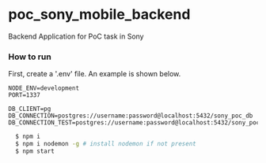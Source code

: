 # poc_sony_mobile_backend
Backend Application for PoC task in Sony

### How to run
First, create a '.env' file. An example is shown below.

```
NODE_ENV=development
PORT=1337

DB_CLIENT=pg
DB_CONNECTION=postgres://username:password@localhost:5432/sony_poc_db
DB_CONNECTION_TEST=postgres://username:password@localhost:5432/sony_poc_db_test
```

```bash
  $ npm i
  $ npm i nodemon -g # install nodemon if not present
  $ npm start
```